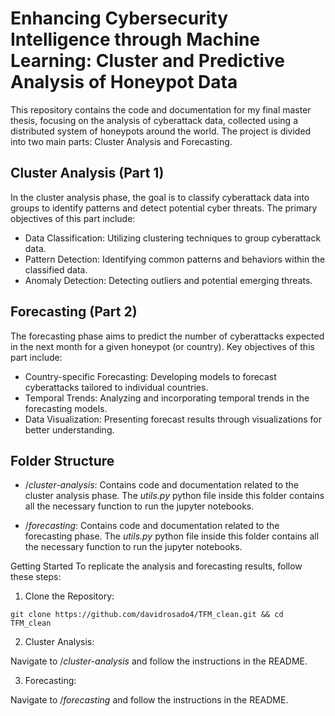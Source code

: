 # Enhancing Cybersecurity Intelligence through Machine Learning: Cluster and Predictive Analysis of Honeypot Data
This repository contains the code and documentation for my final master thesis, focusing on the analysis of cyberattack data, collected using a distributed system of honeypots around the world. The project is divided into two main parts: Cluster Analysis and Forecasting.

## Cluster Analysis (Part 1)
In the cluster analysis phase, the goal is to classify cyberattack data into groups to identify patterns and detect potential cyber threats. The primary objectives of this part include:

 - Data Classification: Utilizing clustering techniques to group cyberattack data.
 - Pattern Detection: Identifying common patterns and behaviors within the classified data.
 - Anomaly Detection: Detecting outliers and potential emerging threats.

## Forecasting (Part 2)
The forecasting phase aims to predict the number of cyberattacks expected in the next month for a given honeypot (or country). Key objectives of this part include:

 - Country-specific Forecasting: Developing models to forecast cyberattacks tailored to individual countries.
 - Temporal Trends: Analyzing and incorporating temporal trends in the forecasting models.
 - Data Visualization: Presenting forecast results through visualizations for better understanding.

## Folder Structure
 - /*cluster-analysis*: Contains code and documentation related to the cluster analysis phase. The *utils.py* python file inside this folder contains all the necessary function to run the jupyter notebooks.

 - /*forecasting*: Contains code and documentation related to the forecasting phase. The *utils.py* python file inside this folder contains all the necessary function to run the jupyter notebooks.

Getting Started
To replicate the analysis and forecasting results, follow these steps:

1. Clone the Repository:
```
git clone https://github.com/davidrosado4/TFM_clean.git && cd TFM_clean
```

2. Cluster Analysis:

Navigate to /*cluster-analysis* and follow the instructions in the README.

3. Forecasting:

Navigate to /*forecasting* and follow the instructions in the README.


